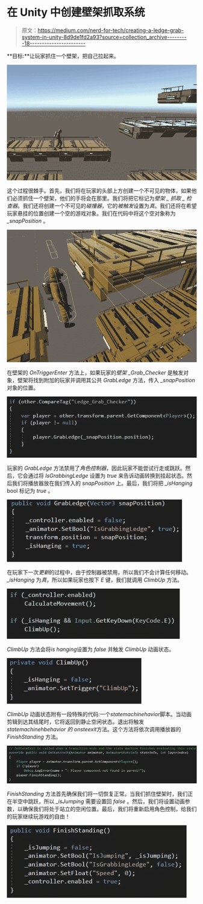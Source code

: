 # 在 Unity 中创建壁架抓取系统

> 原文：<https://medium.com/nerd-for-tech/creating-a-ledge-grab-system-in-unity-8d9de1fd2a93?source=collection_archive---------18----------------------->

**目标:**让玩家抓住一个壁架，把自己拉起来。

![](img/e6213d096c634891684a0567a0ba79d1.png)

这个过程很棘手。首先，我们将在玩家的头部上方创建一个不可见的物体，如果他们必须抓住一个壁架，他们的手将会在那里。我们将把它标记为*壁架 _ 抓取 _ 检查器*。我们还将创建一个不可见的*碰撞器*，它的*被触发*设置为*真*。我们还将在希望玩家悬挂的位置创建一个空的游戏对象。我们在代码中将这个空对象称为 *_snapPosition* 。

![](img/ed563d9cbe5610089424c76466984b4c.png)

在壁架的 *OnTriggerEnter* 方法上，如果玩家的*壁架 _Grab_Checker* 是触发对象，壁架将找到附加的玩家并调用其公共 *GrabLedge* 方法，传入 *_snapPosition* 对象的位置。

![](img/9596913d6cf2a0c969335b60dba485cb.png)

玩家的 *GrabLedge* 方法禁用了*角色控制器*，因此玩家不能尝试行走或跳跃。然后，它会通过将 *IsGrabbingLedge* 设置为 *true* 来告诉动画转换到挂起状态。然后我们将播放器放在我们传入的 *snapPosition* 上。最后，我们将把 *_isHanging* bool 标记为 *true* 。

![](img/caa28733b5d6742190bc170a3f7b0343.png)

在玩家下一次*更新*的过程中，由于控制器被禁用，所以我们不会计算任何移动。 *_isHanging* 为*真*，所以如果玩家也按下 *E* 键，我们就调用 *ClimbUp* 方法。

![](img/409ff29a12d897568958d766a1be66fd.png)

*ClimbUp* 方法会将*is hanging*设置为 *false* 并触发 *ClimbUp* 动画状态。

![](img/bc228338026ce8495b42f6531ca51d23.png)

*ClimbUp* 动画状态附有一段特殊的代码:一个*statemachinehavior*脚本。当动画剪辑到达其结尾时，它将返回到静止空闲状态。退出将触发*statemachinehbehavior 的 onsteexit*方法。这个方法将依次调用播放器的 *FinishStanding* 方法。

![](img/894ebc6cb81b8d3921c51c8f83b771c1.png)

*FinishStanding* 方法首先确保我们将一切恢复正常。当我们抓住壁架时，我们正在半空中跳跃，所以 *_isJumping* 需要设置回 *false* 。然后，我们将设置动画参数，以确保我们将处于站立的空闲位置。最后，我们将重新启用角色控制，给我们的玩家继续玩游戏的自由！

![](img/76b22b4204843ba36ee05d41b7af2470.png)